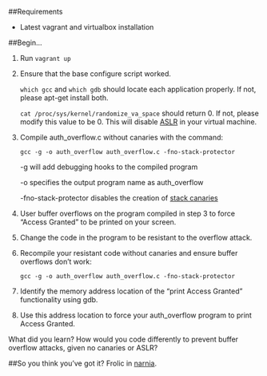 ##Requirements
* Latest vagrant and virtualbox installation

##Begin...
1. Run `vagrant up`
2. Ensure that the base configure script worked.

    `which gcc` and `which gdb` should locate each application properly. If not, please apt-get install both.

    `cat /proc/sys/kernel/randomize_va_space` should return 0. If not, please modify this value to be 0. This will disable [ASLR](https://en.wikipedia.org/wiki/Address_space_layout_randomization) in your virtual machine.

3. Compile auth_overflow.c without canaries with the command:

    `gcc -g -o auth_overflow auth_overflow.c -fno-stack-protector`

    -g will add debugging hooks to the compiled program

    -o specifies the output program name as auth_overflow

    -fno-stack-protector disables the creation of [stack canaries](https://en.wikipedia.org/wiki/Stack_buffer_overflow#Stack_canaries)

4. User buffer overflows on the program compiled in step 3 to force “Access Granted” to be printed on your screen.
5. Change the code in the program to be resistant to the overflow attack.
6. Recompile your resistant code without canaries and ensure buffer overflows don’t work:

    `gcc -g -o auth_overflow auth_overflow.c -fno-stack-protector`

7. Identify the memory address location of the “print Access Granted” functionality using gdb.
8. Use this address location to force your auth_overflow program to print Access Granted.

What did you learn?
How would you code differently to prevent buffer overflow attacks, given no canaries or ASLR?

##So you think you’ve got it?
Frolic in [narnia](https://overthewire.org/wargames/narnia).
